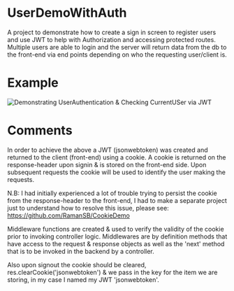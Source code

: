 # UserDemoWithAuth
A project to demonstrate how to create a sign in screen to register users and use JWT to help with Authorization and accessing protected routes. Multiple users are able to login and the server will return data from the db to the front-end via end points depending on who the requesting user/client is.

# Example
![Demonstrating UserAuthentication & Checking CurrentUSer via JWT]()


# Comments
In order to achieve the above a JWT (jsonwebtoken) was created and returned to the client (front-end) using a cookie. A cookie is returned on the response-header upon signin & is stored on the front-end side. Upon subsequent requests the cookie will be used to identify the user making the requests. 

N.B: I had initially experienced a lot of trouble trying to persist the cookie from the response-header to the front-end, I had to make a separate project just to understand how to resolve this issue, please see: https://github.com/RamanSB/CookieDemo

Middleware functions are created & used to verify the validity of the cookie prior to invoking controller logic. Middlewares are by definition methods that have access to the request & response objects as well as the 'next' method that is to be invoked in the backend by a controller.

Also upon signout the cookie should be cleared, res.clearCookie('jsonwebtoken') & we pass in the key for the item we are storing, in my case I named my JWT 'jsonwebtoken'.
